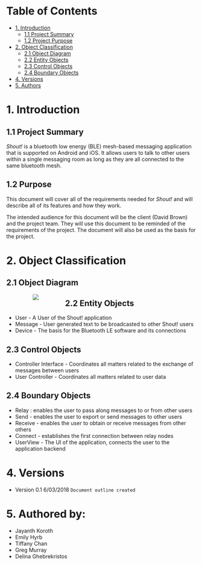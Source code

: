 # Table of Contents
- [1. Introduction](#1-introduction)
  * [1.1 Project Summary](#11-project-summary)
  * [1.2 Project Purpose](#12-project-purpose)
- [2. Object Classification](#2-object-classification)
  * [2.1 Object Diagram](#21-object-diagram)
  * [2.2 Entity Objects](#22-entity-objects)
  * [2.3 Control Objects](#23-control-objects)
  * [2.4 Boundary Objects](#24-boundary-objects)
- [4. Versions](#5-versions)
- [5. Authors](#6-authored-by)

# 1. Introduction
## 1.1 Project Summary
_Shout!_  is a bluetooth low energy (BLE) mesh-based messaging application that is supported on Android and iOS. It allows users to talk to other users within a single messaging room as long as they are all connected to the same bluetooth mesh.

## 1.2 Purpose
This document will cover all of the requirements needed for _Shout!_ and will describe all of its features and how they work.

The intended audience for this document will be the client (David Brown) and the project team. They will use this document to be reminded of the requirements of the project. The document will also be used as the basis for the project.
			
# 2. Object Classification
						
## 2.1 Object Diagram 

<img src="https://cp317s18.github.io/analysis/analysis-object-diagram.png" align="left" hspace="70" />

## 2.2 Entity Objects
- User - A User of the Shout! application
- Message - User generated text to be broadcasted to other Shout! users
- Device -  The basis for the Bluetooth LE software and its connections 


## 2.3 Control Objects 
- Controller Interface - Coordinates all matters related to the exchange of messages between users
- User Controller - Coordinates all matters related to user data

## 2.4 Boundary Objects
- Relay : enables the user to pass along messages to or from other users
- Send - enables the user to export or send messages to other users 
- Receive - enables the user to obtain or receive messages from other others
- Connect - establishes the first connection between relay nodes 
- UserView - The UI of the application, connects the user to the application backend 


# 4. Versions
- Version 0.1 6/03/2018 `Document outline created` 

# 5. Authored by: 
- Jayanth Koroth
- Emily Hyrb
- Tiffany Chan
- Greg Murray
- Delina Ghebrekristos

